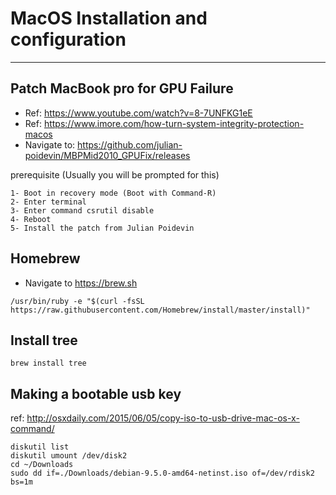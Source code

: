# MacOS Installation and configuration
---------------------------------------

## Patch MacBook pro for GPU Failure
- Ref: https://www.youtube.com/watch?v=8-7UNFKG1eE
- Ref: https://www.imore.com/how-turn-system-integrity-protection-macos
- Navigate to: https://github.com/julian-poidevin/MBPMid2010_GPUFix/releases

prerequisite (Usually you will be prompted for this)
```
1- Boot in recovery mode (Boot with Command-R)
2- Enter terminal
3- Enter command csrutil disable
4- Reboot
5- Install the patch from Julian Poidevin
```

## Homebrew

- Navigate to https://brew.sh

```
/usr/bin/ruby -e "$(curl -fsSL https://raw.githubusercontent.com/Homebrew/install/master/install)"
```

## Install tree
```
brew install tree
```

## Making a bootable usb key
ref: http://osxdaily.com/2015/06/05/copy-iso-to-usb-drive-mac-os-x-command/

```
diskutil list
diskutil umount /dev/disk2
cd ~/Downloads
sudo dd if=./Downloads/debian-9.5.0-amd64-netinst.iso of=/dev/rdisk2 bs=1m
```

